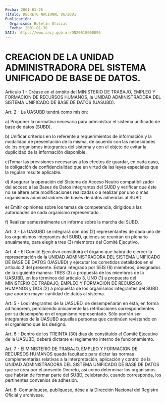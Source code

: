 ```yaml
---
Fecha: 2001-01-25
Título: DECRETO NACIONAL 96/2001
Publicación:
  Organismo: Boletín Oficial
  Fecha: 2001-01-30
SAIJ: https://www.saij.gob.ar/DN20010000096
---
```

# CREACION DE LA UNIDAD ADMINISTRADORA DEL SISTEMA UNIFICADO DE BASE DE DATOS.

<a id="1"></a>
Artículo 1 - Créase en el ámbito del MINISTERIO DE TRABAJO, EMPLEO Y FORMACION DE RECURSOS HUMANOS, la UNIDAD ADMINISTRADORA DEL SISTEMA UNIFICADO DE BASE DE DATOS (UASUBD).

<a id="2"></a>
Art. 2 - La UASUBD tendrá como misión:

a) Proponer la normativa necesaria para administrar el sistema unificado de base de datos (SUBD).

b) Unificar criterios en lo referente a requerimientos de información y la modalidad de presentación de la misma, de acuerdo con las necesidades de los organismos integrantes del sistema y con el objeto de evitar la duplicidad de la información disponible.

c)Tomar las previsiones necesarias a los efectos de guardar, en cada caso, la obligación de confidencialidad que en virtud de las leyes especiales que la regulan resulte aplicable.

d) Asegurar la operación del Sistema de Acceso Neutro compatibilizador del acceso a las Bases de Datos integrantes del SUBD y verificar que éste no se altere ante modificaciones realizadas o a realizar por uno o más organismos administradores de bases de datos adheridas al SUBD.

e) Emitir opiniones sobre los temas de competencia, dirigidos a las autoridades de cada organismo representado.

f) Realizar semestralmente un informe sobre la marcha del SUBD.

<a id="3"></a>
Art. 3 - La UASUBD se integrará con dos (2) representantes de cada uno de los organismos integrantes del SUBD, quienes se reunirán en plenario anualmente, para elegir a tres (3) miembros del Comité Ejecutivo.

<a id="4"></a>
Art. 4 - El Comité Ejecutivo constituirá el órgano que habrá de ejercer la representación de la UNIDAD ADMINISTRADORA DEL SISTEMA UNIFICADO DE BASE DE DATOS (UASUBD) y ejecutar los cometidos detallados en el artículo 2 del presente. Estará integrado por SEIS (6) miembros, designados de la siguiente manera: TRES (3) a propuesta de los miembros de la UASUBD, en los términos del artículo 3, UNO (1) a propuesta del MINISTERIO DE TRABAJO, EMPLEO Y FORMACION DE RECURSOS HUMANOS y DOS (2) a propuesta de los organismos integrantes del SUBD que aporten mayor cantidad de datos al sistema.

<a id="5"></a>
Art. 5 - Los integrantes de la UASUBD, se desempeñarán en ésta, en forma ad honorem, percibiendo únicamente las retribuciones correspondientes por su desempeño en el organismo representado. Sólo podrán ser integrantes de la UASUBD aquellas personas que continúen revistando en el organismo que los designó.

<a id="6"></a>
Art. 6 - Dentro de los TREINTA (30) días de constituido el Comité Ejecutivo de la UASUBD, deberá dictarse el reglamento interno de funcionamiento.

<a id="7"></a>
Art. 7 - El MINISTERIO DE TRABAJO, EMPLEO Y FORMACION DE RECURSOS HUMANOS queda facultado para dictar las normas complementarias relativas a la interpretación, aplicación y control de la UNIDAD ADMINISTRADORA DEL SISTEMA UNIFICADO DE BASE DE DATOS que se crea por el presente Decreto, así como determinar los organismos que habrán de formar parte del SUBD, celebrando, cuando corresponda, los pertinentes convenios de adhesión.

<a id="8"></a>
Art. 8: Comuníquese, publíquese, dése a la Dirección Nacional del Registro Oficial y archívese.